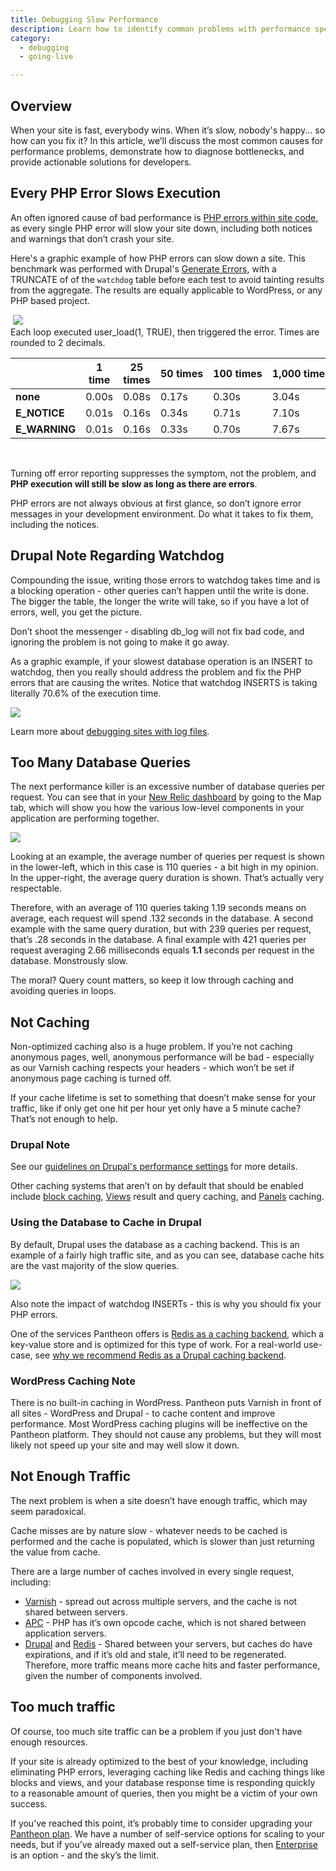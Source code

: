 ```yaml
---
title: Debugging Slow Performance
description: Learn how to identify common problems with performance speeds and deploy solutions.
category:
  - debugging
  - going-live

---
```



## Overview

When your site is fast, everybody wins. When it’s slow, nobody's happy... so how can you fix it? In this article, we’ll discuss the most common causes for performance problems, demonstrate how to diagnose bottlenecks, and provide actionable solutions for developers.

## Every PHP Error Slows Execution

An often ignored cause of bad performance is [PHP errors within site code](/docs/articles/sites/php-errors-and-exceptions/), as every single PHP error will slow your site down, including both notices and warnings that don’t crash your site.  

Here's a graphic example of how PHP errors can slow down a site. This benchmark was performed with Drupal's [Generate Errors](https://drupal.org/project/generate_errors), with a TRUNCATE of of the `watchdog` table before each test to avoid tainting results from the aggregate. The results are equally applicable to WordPress, or any PHP based project.

​ ![](https://www.getpantheon.com/sites/default/files/docs/desk_images/200873)  
Each loop executed user\_load(1, TRUE), then triggered the error. Times are rounded to 2 decimals.
<table>
<colgroup>
		<col width="120">
		<col width="120">
		<col width="120">
		<col width="120">
		<col width="120">
		<col width="120">
		<col width="120">
	</colgroup><thead>
		<tr>
			<th> </th>
			<th>1 time</th>
			<th>25 times</th>
			<th>50 times</th>
			<th>100 times</th>
			<th>1,000 times</th>
			<th>10,000 times</th>
		</tr>
	</thead><tbody>
		<tr>
			<td><strong>none</strong></td>
			<td>0.00s</td>
			<td>0.08s</td>
			<td>0.17s</td>
			<td>0.30s</td>
			<td>3.04s</td>
			<td>32.81s</td>
		</tr>
		<tr>
			<td><strong>E_NOTICE</strong></td>
			<td>0.01s</td>
			<td>0.16s</td>
			<td>0.34s</td>
			<td>0.71s</td>
			<td>7.10s</td>
			<td>79.52s</td>
		</tr>
		<tr>
			<td><strong>E_WARNING</strong></td>
			<td>0.01s</td>
			<td>0.16s</td>
			<td>0.33s</td>
			<td>0.70s</td>
			<td>7.67s</td>
			<td>134.68s</td>
		</tr>
	</tbody>
</table>
 


Turning off error reporting suppresses the symptom, not the problem, and **PHP execution will still be slow as long as there are errors**.  


PHP errors are not always obvious at first glance, so don’t ignore error messages in your development environment. Do what it takes to fix them, including the notices.  

## Drupal Note Regarding Watchdog
Compounding the issue, writing those errors to watchdog takes time and is a blocking operation - other queries can’t happen until the write is done. The bigger the table, the longer the write will take, so if you have a lot of errors, well, you get the picture.  

Don’t shoot the messenger - disabling db\_log will not fix bad code, and ignoring the problem is not going to make it go away.  

As a graphic example, if your slowest database operation is an INSERT to watchdog, then you really should address the problem and fix the PHP errors that are causing the writes. Notice that watchdog INSERTS is taking literally 70.6% of the execution time.  


![](https://www.getpantheon.com/sites/default/files/docs/desk_images/200891)  


Learn more about [debugging sites with log files](/docs/articles/sites/debugging-sites-with-log-files).


## Too Many Database Queries
The next performance killer is an excessive number of database queries per request. You can see that in your [New Relic dashboard](/docs/articles/sites/newrelic/new-relic-performance-analysis) by going to the Map tab, which will show you how the various low-level components in your application are performing together.  



![](https://www.getpantheon.com/sites/default/files/docs/desk_images/200890)

Looking at an example, the average number of queries per request is shown in the lower-left, which in this case is 110 queries - a bit high in my opinion. In the upper-right, the average query duration is shown. That’s actually very respectable.  


Therefore, with an average of 110 queries taking 1.19 seconds means on average, each request will spend .132 seconds in the database. A second example with the same query duration, but with 239 queries per request, that’s .28 seconds in the database. A final example with 421 queries per request averaging 2.66 milliseconds equals **1.1** seconds per request in the database. Monstrously slow.  


The moral? Query count matters, so keep it low through caching and avoiding queries in loops.

## Not Caching

Non-optimized caching also is a huge problem. If you’re not caching anonymous pages, well, anonymous performance will be bad - especially as our Varnish caching respects your headers - which won’t be set if anonymous page caching is turned off.  


If your cache lifetime is set to something that doesn’t make sense for your traffic, like if only get one hit per hour yet only have a 5 minute cache? That’s not enough to help.  

### Drupal Note
See our [guidelines on Drupal's performance settings](/docs/articles/drupal/drupal-s-performance-and-caching-settings/) for more details.  

Other caching systems that aren’t on by default that should be enabled include [block caching](/docs/articles/drupal/drupal-s-performance-and-caching-settings/), [Views](https://drupal.org/project/views) result and query caching, and [Panels](https://drupal.org/project/panels) caching.


### Using the Database to Cache in Drupal
By default, Drupal uses the database as a caching backend. This is an example of a fairly high traffic site, and as you can see, database cache hits are the vast majority of the slow queries.  


![](https://www.getpantheon.com/sites/default/files/docs/desk_images/200898)  


Also note the impact of watchdog INSERTs - this is why you should fix your PHP errors.  


One of the services Pantheon offers is [Redis as a caching backend](/docs/articles/sites/redis-as-a-caching-backend/), which a key-value store and is optimized for this type of work. For a real-world use-case, see [why we recommend Redis as a Drupal caching backend](https://www.getpantheon.com/blog/why-we-recommend-redis-caching-backend).​

### WordPress Caching Note
There is no built-in caching in WordPress. Pantheon puts Varnish in front of all sites - WordPress and Drupal - to cache content and improve performance. Most WordPress caching plugins will be ineffective on the Pantheon platform. They should not cause any problems, but they will most likely not speed up your site and may well slow it down.



## Not Enough Traffic
The next problem is when a site doesn’t have enough traffic, which may seem paradoxical.  

Cache misses are by nature slow - whatever needs to be cached is performed and the cache is populated, which is slower than just returning the value from cache.  


There are a large number of caches involved in every single request, including:

- [Varnish](/docs/articles/architecture/edge/varnish) - spread out across multiple servers, and the cache is not shared between servers.
- [APC](/docs/articles/sites/what-is-apc-and-what-is-it-used-for/) - PHP has it’s own opcode cache, which is not shared between application servers.
- [Drupal](https://drupal.org/node/326504) and [Redis](/docs/articles/sites/redis-as-a-caching-backend/) - Shared between your servers, but caches do have expirations, and if it’s old and stale, it’ll need to be regenerated.
​​Therefore, more traffic means more cache hits and faster performance, given the number of components involved.


## Too much traffic
Of course, too much site traffic can be a problem if you just don't have enough resources.  

If your site is already optimized to the best of your knowledge, including eliminating PHP errors, leveraging caching like Redis and caching things like blocks and views, and your database response time is responding quickly to a reasonable amount of queries, then you might be a victim of your own success.  

If you’ve reached this point, it’s probably time to consider upgrading your [Pantheon plan](/docs/articles/sites/settings/selecting-a-plan/). We have a number of self-service options for scaling to your needs, but if you’ve already maxed out a self-service plan, then [Enterprise](https://www.getpantheon.com/enterprise) is an option - and the sky’s the limit.
